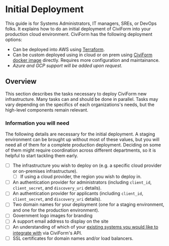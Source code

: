# Initial Deployment

This guide is for Systems Administrators, IT managers, SREs, or DevOps folks. It explains how to do an initial deployment of CiviForm into your production cloud environment. CiviForm has the following deployment options:

* Can be deployed into AWS using [Terraform](terraform-deploy-system.md).
* Can be custom deployed using in cloud or on prem using [CiviForm docker image](https://hub.docker.com/r/civiform/civiform) directly. Requires more configuration and maintainance. 
* _Azure and GCP support will be added upon request._

## Overview
This section describes the tasks necessary to deploy CiviForm new infrastructure. Many tasks can and should be done in parallel. Tasks may vary depending on the specifics of each organizations's needs, but the high-level components remain relevant.

### Information you will need 
The following details are necessary for the initial deployment. A staging environment can be brought up without most of these values, but you will need all of them for a complete production deployment. Deciding on some of them might require coordination across different departments, so it is helpful to start tackling them early.

- [ ] The infrastructure you wish to deploy on (e.g. a specific cloud provider or on-premises infrastructure).
  - [ ] If using a cloud provider, the region you wish to deploy in.
- [ ] An authentication provider for administrators (including `client_id`, `client_secret`, and `discovery_uri` details).
- [ ] An authentication provider for applicants (including `client_id`, `client_secret`, and `discovery_uri` details).
- [ ] Two domain names for your deployment (one for a staging environment, and one for the production environment).
- [ ] Government logo images for branding
- [ ] A support email address to display on the site
- [ ] An understanding of which of your [existing systems you would like to integrate with](../../user-manual/onboarding-guide/existing-processes.md) via CiviForm's API.
- [ ] SSL certificates for domain names and/or load balancers.
